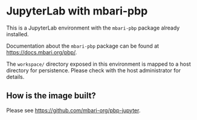 # JupyterLab with mbari-pbp

This is a JupyterLab environment with the `mbari-pbp` package already installed.

Documentation about the `mbari-pbp` package can be found at https://docs.mbari.org/pbp/.

The `workspace/` directory exposed in this environment is mapped to a host directory for persistence.
Please check with the host administrator for details.

## How is the image built?

Please see https://github.com/mbari-org/pbp-jupyter.
